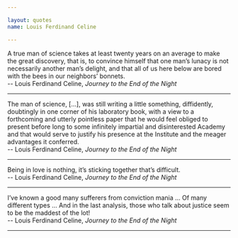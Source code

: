 ```yaml
---

layout: quotes 
name: Louis Ferdinand Celine

---
```


A true man of science takes at least twenty years on an average to make the great discovery, that is, to convince himself that one man’s lunacy is not necessarily another man’s delight, and that all of us here below are bored with the bees in our neighbors’ bonnets.<br>
-- Louis Ferdinand Celine, *Journey to the End of the Night* 

---

The man of science, [...], was still writing a little something, diffidently, doubtingly in one corner of his laboratory book, with a view to a forthcoming and utterly pointless paper that he would feel obliged to present before long to some infinitely impartial and disinterested Academy and that would serve to justify his presence at the Institute and the meager advantages it conferred.<br>
-- Louis Ferdinand Celine, *Journey to the End of the Night* 

---

Being in love is nothing, it’s sticking together that’s difficult.<br>
-- Louis Ferdinand Celine, *Journey to the End of the Night* 

---

I’ve known a good many sufferers from conviction mania … Of many different types … And in the last analysis, those who talk about justice seem to be the maddest of the lot!<br>
-- Louis Ferdinand Celine, *Journey to the End of the Night* 

---

